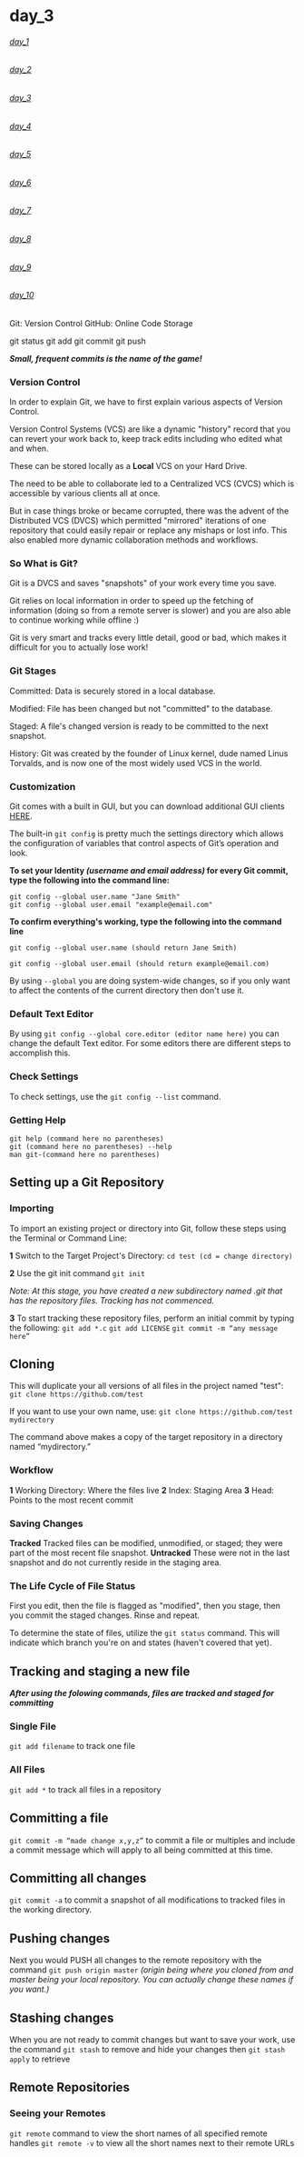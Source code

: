 # day_3

###### [day_1](day_1.md)
###### [day_2](day_1.md)
###### [day_3](day_3.md)
###### [day_4](day_4.md)
###### [day_5](day_5.md)
###### [day_6](day_6.md)
###### [day_7](day_7.md)
###### [day_8](day_8.md)
###### [day_9](day_9.md)
###### [day_10](day_10.md)


Git: Version Control
GitHub: Online Code Storage

git status
git add
git commit
git push

***Small, frequent commits is the name of the game!***

### Version Control

In order to explain Git, we have to first explain various aspects of Version Control.

Version Control Systems (VCS) are like a dynamic "history" record that you can revert your work back to, keep track edits including who edited what and when.

These can be stored locally as a **Local** VCS on your Hard Drive. 

The need to be able to collaborate led to a Centralized VCS (CVCS) which is accessible by various clients all at once.

But in case things broke or became corrupted, there was the advent of the Distributed VCS (DVCS) which permitted "mirrored" iterations of one repository that could easily repair or replace any mishaps or lost info. This also enabled more dynamic collaboration methods and workflows.


### So What is Git?

Git is a DVCS and saves "snapshots" of your work every time you save.

Git relies on local information in order to speed up the fetching of information (doing so from a remote server is slower) and you are also able to continue working while offline :)

Git is very smart and tracks every little detail, good or bad, which makes it difficult for you to actually lose work!


### Git Stages

Committed: Data is securely stored in a local database.

Modified: File has been changed but not "committed" to the database.

Staged: A file's changed version is ready to be committed to the next snapshot.

History: Git was created by the founder of Linux kernel, dude named Linus Torvalds, and is now one of the most widely used VCS in the world.



### Customization

Git comes with a built in GUI, but you can download additional GUI clients [HERE](https://git-scm.com/downloads/guis).

The built-in ```git config``` is pretty much the settings directory which allows the configuration of variables that control aspects of Git’s operation and look.


**To set your Identity *(username and email address)* for every Git commit, type the following into the command line:**

``` 
git config --global user.name "Jane Smith"
git config --global user.email "example@email.com"
```

**To confirm everything's working, type the following into the command line**

```
git config --global user.name (should return Jane Smith)

git config --global user.email (should return example@email.com)
```

By using ```--global``` you are doing system-wide changes, so if you only want to affect the contents of the current directory then don't use it.


### Default Text Editor
By using ```git config --global core.editor (editor name here)``` you can change the default Text editor. For some editors there are different steps to accomplish this.


### Check Settings
To check settings, use the ```git config --list``` command.

### Getting Help
```
git help (command here no parentheses)
git (command here no parentheses) --help
man git-(command here no parentheses)
```

## Setting up a Git Repository

### Importing

To import an existing project or directory into Git, follow these steps using the Terminal or Command Line:

**1** Switch to the Target Project's Directory:
```cd test (cd = change directory)```

**2** Use the git init command
```git init```

*Note: At this stage, you have created a new subdirectory named .git that has the repository files. Tracking has not commenced.*

**3** To start tracking these repository files, perform an initial commit by typing the following:
```git add *.c```
```git add LICENSE```
```git commit -m “any message here”```


## Cloning

This will duplicate your all versions of all files in the project named "test":
```git clone https://github.com/test```

If you want to use your own name, use:
```git clone https://github.com/test mydirectory```

The command above makes a copy of the target repository in a directory named “mydirectory.”


### Workflow

**1** Working Directory: Where the files live
**2** Index: Staging Area
**3** Head: Points to the most recent commit


### Saving Changes

**Tracked** Tracked files can be modified, unmodified, or staged; they were part of the most recent file snapshot.
**Untracked** These were not in the last snapshot and do not currently reside in the staging area.


### The Life Cycle of File Status

First you edit, then the file is flagged as "modified", then you stage, then you commit the staged changes. Rinse and repeat.

To determine the state of files, utilize the ```git status``` command. This will indicate which branch you're on and states (haven't covered that yet).


## Tracking and staging a new file

***After using the folowing commands, files are tracked and staged for committing***

### Single File

```git add filename``` to track one file

### All Files

```git add *``` to track all files in a repository


## Committing a file

```git commit -m “made change x,y,z”``` to commit a file or multiples and include a commit message which will apply to all being committed at this time.

## Committing all changes
```git commit -a``` to commit a snapshot of all modifications to tracked files in the working directory.

## Pushing changes

Next you would PUSH all changes to the remote repository with the command ```git push origin master``` *(origin being where you cloned from and master being your local repository. You can actually change these names if you want.)* 

## Stashing changes

When you are not ready to commit changes but want to save your work, use the command ```git stash``` to remove and hide your changes then ```git stash apply``` to retrieve

## Remote Repositories

### Seeing your Remotes

```git remote``` command to view the short names of all specified remote handles
```git remote -v``` to view all the short names next to their remote URLs
